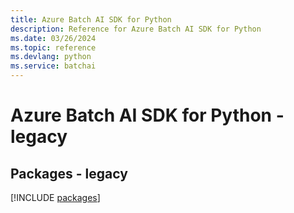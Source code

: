```yaml
---
title: Azure Batch AI SDK for Python
description: Reference for Azure Batch AI SDK for Python
ms.date: 03/26/2024
ms.topic: reference
ms.devlang: python
ms.service: batchai
---
```

# Azure Batch AI SDK for Python - legacy
## Packages - legacy
[!INCLUDE [packages](batch-ai-index.md)]